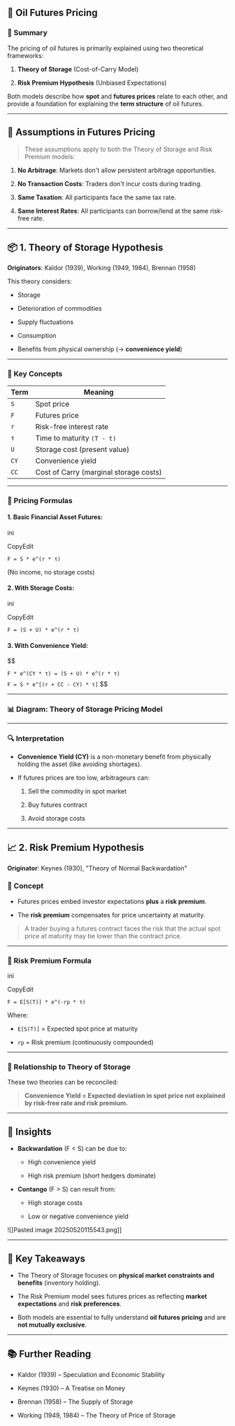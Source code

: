 ## 📘 Oil Futures Pricing

### 🧠 Summary

The pricing of oil futures is primarily explained using two theoretical frameworks:

1. **Theory of Storage** (Cost-of-Carry Model)
    
2. **Risk Premium Hypothesis** (Unbiased Expectations)
    

Both models describe how **spot** and **futures prices** relate to each other, and provide a foundation for explaining the **term structure** of oil futures.

---

## 🧱 Assumptions in Futures Pricing

> These assumptions apply to both the Theory of Storage and Risk Premium models:

1. **No Arbitrage**: Markets don't allow persistent arbitrage opportunities.
    
2. **No Transaction Costs**: Traders don't incur costs during trading.
    
3. **Same Taxation**: All participants face the same tax rate.
    
4. **Same Interest Rates**: All participants can borrow/lend at the same risk-free rate.
    

---

## 📦 1. Theory of Storage Hypothesis

**Originators**: Kaldor (1939), Working (1949, 1984), Brennan (1958)

This theory considers:

- Storage
    
- Deterioration of commodities
    
- Supply fluctuations
    
- Consumption
    
- Benefits from physical ownership (→ **convenience yield**)
    

---

### 🧮 Key Concepts

|Term|Meaning|
|---|---|
|`S`|Spot price|
|`F`|Futures price|
|`r`|Risk-free interest rate|
|`τ`|Time to maturity `(T - t)`|
|`U`|Storage cost (present value)|
|`CY`|Convenience yield|
|`CC`|Cost of Carry (marginal storage costs)|

---

### 🔢 Pricing Formulas

#### 1. Basic Financial Asset Futures:

ini

CopyEdit

`F = S * e^(r * τ)`

(No income, no storage costs)

#### 2. With Storage Costs:

ini

CopyEdit

`F = (S + U) * e^(r * τ)`

#### 3. With Convenience Yield:

$$

`F * e^(CY * τ) = (S + U) * e^(r * τ)`
$$
$$
`F = S * e^[(r + CC - CY) * τ]`
$$

---

### 📊 Diagram: Theory of Storage Pricing Model

---

### 🔍 Interpretation

- **Convenience Yield (CY)** is a non-monetary benefit from physically holding the asset (like avoiding shortages).
    
- If futures prices are too low, arbitrageurs can:
    
    1. Sell the commodity in spot market
        
    2. Buy futures contract
        
    3. Avoid storage costs
        

---

## 📈 2. Risk Premium Hypothesis

**Originator**: Keynes (1930), "Theory of Normal Backwardation"

### 📝 Concept

- Futures prices embed investor expectations **plus** a **risk premium**.
    
- The **risk premium** compensates for price uncertainty at maturity.
    

> A trader buying a futures contract faces the risk that the actual spot price at maturity may be lower than the contract price.

---

### 🔢 Risk Premium Formula

ini

CopyEdit

`F = E[S(T)] * e^(-rp * τ)`

Where:

- `E[S(T)]` = Expected spot price at maturity
    
- `rp` = Risk premium (continuously compounded)
    

---

### 🔁 Relationship to Theory of Storage

These two theories can be reconciled:

> **Convenience Yield = Expected deviation in spot price not explained by risk-free rate and risk premium.**

---

## 🧭 Insights

- **Backwardation** (F < S) can be due to:
    
    - High convenience yield
        
    - High risk premium (short hedgers dominate)
        
- **Contango** (F > S) can result from:
    
    - High storage costs
        
    - Low or negative convenience yield

![[Pasted image 20250520115543.png]]
        

---

## 🧠 Key Takeaways

- The Theory of Storage focuses on **physical market constraints and benefits** (inventory holding).
    
- The Risk Premium model sees futures prices as reflecting **market expectations** and **risk preferences**.
    
- Both models are essential to fully understand **oil futures pricing** and are **not mutually exclusive**.
    

---

## 📚 Further Reading

- Kaldor (1939) – Speculation and Economic Stability
    
- Keynes (1930) – A Treatise on Money
    
- Brennan (1958) – The Supply of Storage
    
- Working (1949, 1984) – The Theory of Price of Storage
